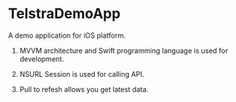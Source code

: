# TelstraDemoApp
A demo application for iOS platform.

1) MVVM architecture and Swift programming language is used for development.

2) NSURL Session is used for calling API.

3) Pull to refesh allows you get latest data.
